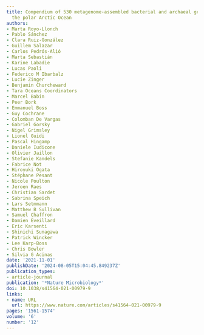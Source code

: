 ```yaml
---
title: Compendium of 530 metagenome-assembled bacterial and archaeal genomes from
  the polar Arctic Ocean
authors:
- Marta Royo-Llonch
- Pablo Sánchez
- Clara Ruiz-González
- Guillem Salazar
- Carlos Pedrós-Alió
- Marta Sebastián
- Karine Labadie
- Lucas Paoli
- Federico M Ibarbalz
- Lucie Zinger
- Benjamin Churcheward
- Tara Oceans Coordinators
- Marcel Babin
- Peer Bork
- Emmanuel Boss
- Guy Cochrane
- Colomban De Vargas
- Gabriel Gorsky
- Nigel Grimsley
- Lionel Guidi
- Pascal Hingamp
- Daniele Iudicone
- Olivier Jaillon
- Stefanie Kandels
- Fabrice Not
- Hiroyuki Ogata
- Stéphane Pesant
- Nicole Poulton
- Jeroen Raes
- Christian Sardet
- Sabrina Speich
- Lars Setmmann
- Matthew B Sullivan
- Samuel Chaffron
- Damien Eveillard
- Eric Karsenti
- Shinichi Sunagawa
- Patrick Wincker
- Lee Karp-Boss
- Chris Bowler
- Silvia G Acinas
date: '2021-11-01'
publishDate: '2024-08-05T15:04:45.849237Z'
publication_types:
- article-journal
publication: '*Nature Microbiology*'
doi: 10.1038/s41564-021-00979-9
links:
- name: URL
  url: https://www.nature.com/articles/s41564-021-00979-9
pages: '1561-1574'
volume: '6'
number: '12'
---
```

